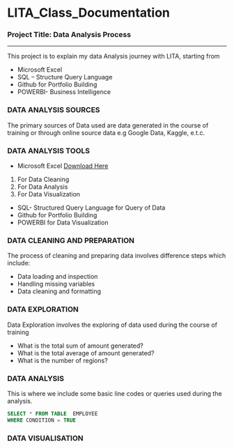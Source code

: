 # LITA_Class_Documentation

### Project Title: Data Analysis Process
---
 This project is to explain my data Analysis journey with LITA, starting from
*	Microsoft  Excel
*	SQL – Structure Query Language
*	Github  for Portfolio Building
*	POWERBI-  Business Intelligence

### DATA ANALYSIS SOURCES
The primary sources of Data used are data generated in the course of training or through online source data e.g Google Data, Kaggle, e.t.c.

### DATA ANALYSIS TOOLS
- 	Microsoft Excel [Download Here](https://www.microsoft.com)
1. For  Data Cleaning
2. For Data Analysis
3. For Data Visualization

- SQL- Structured Query Language for Query of Data
-	Github for Portfolio Building
-	POWERBI for Data Visualization

### DATA CLEANING AND PREPARATION
The process of cleaning and preparing data involves difference steps which include:
- 	Data loading and inspection
-  Handling missing variables
- 	Data cleaning and formatting 

### DATA EXPLORATION 
Data Exploration involves the exploring of data used during the course of training
- 	What is the total sum of amount generated?
- 	What is the total average of amount generated?
- 	What is the number of regions?

 ### DATA ANALYSIS
 This is where we include some basic line codes or queries used during the analysis.
 
 ```SQL
SELECT * FROM TABLE  EMPLOYEE
WHERE CONDITION = TRUE
```

### DATA VISUALISATION




												
